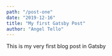 ```yaml
---
path: "/post-one"
date: "2019-12-16"
title: "My first Gatsby Post"
author: "Angel Tello"
---
```


This is my very first blog post in Gatsby
